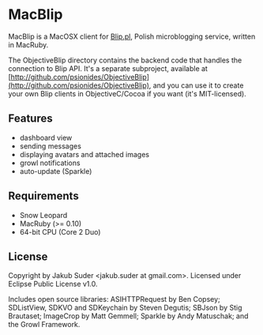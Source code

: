 # MacBlip

MacBlip is a MacOSX client for [Blip.pl](http://blip.pl), Polish microblogging service, written in MacRuby.

The ObjectiveBlip directory contains the backend code that handles the connection to Blip API. It's a separate
subproject, available at [http://github.com/psionides/ObjectiveBlip](http://github.com/psionides/ObjectiveBlip), and you
can use it to create your own Blip clients in ObjectiveC/Cocoa if you want (it's MIT-licensed).

## Features

* dashboard view
* sending messages
* displaying avatars and attached images
* growl notifications
* auto-update (Sparkle)

## Requirements

* Snow Leopard
* MacRuby (>= 0.10)
* 64-bit CPU (Core 2 Duo)

## License

Copyright by Jakub Suder <jakub.suder at gmail.com>. Licensed under Eclipse Public License v1.0.

Includes open source libraries: ASIHTTPRequest by Ben Copsey; SDListView, SDKVO and SDKeychain by Steven Degutis;
SBJson by Stig Brautaset; ImageCrop by Matt Gemmell; Sparkle by Andy Matuschak; and the Growl Framework.
